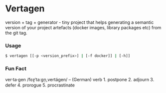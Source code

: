 # Vertagen 

version + tag + generator - tiny project that helps generating a semantic version of your project artefacts (docker images, library packages etc) from the git tag.

### Usage
```bash
$ vertagen [[-p <version_prefix>] | [-f docker]] | [-h]]
```

### Fun Fact
ver·ta·gen /fɛɐ̯ˈtaːɡn̩,vertágen/ – (German)
verb
    1. postpone
    2. adjourn
    3. defer
    4. prorogue
    5. procrastinate
